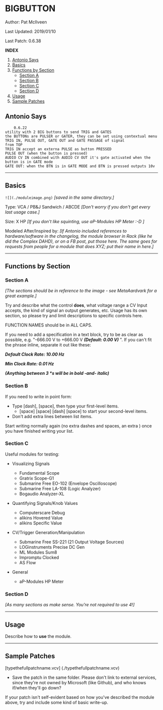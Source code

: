 # BIGBUTTON

Author: Pat McIlveen

Last Updated: 2019/01/10

Last Patch: 0.6.38

**INDEX** 

1. [Antonio Says](#antonio-says)
2. [Basics](#basics)
3. [Functions by Section](#functions-by-section)
   - [Section A](#section-a)
   - [Section B](#section-b)
   - [Section C](#section-c)
   - [Section D](#section-d)
4. [Usage](#usage)
5. [Sample Patches](#sample-patches)

## Antonio Says

```
	0.6.22
utility with 2 BIG buttons to send TRIG and GATES
the BUTTONs are PULSER or GATER, they can be set using contextual menu
TRIG IN, PULSE OUT, GATE OUT and GATE PASSAGE of signal
from TOP
TRIG IN accept an externa PULSE as button PRESSED
PULSE OUT (when the button is pressed)
AUDIO CV IN combined with AUDIO CV OUT it's gate activated when the button is in GATE mode
GATE OUT: when the BTN is in GATE MODE and BTN is pressed outputs 10v
```

---

## Basics

`![](./moduleimage.png)` *[saved in the same directory.]*

Type: VCA / PB&J Sandwich / ABCDE *[Don't worry if you don't get every last usage case.]*

Size: X HP *[If you don't like squinting, use aP-Modules HP Meter :-D ]*

Modeled After/Inspired by: *[If Antonio included references to hardware/software in the changelog, the module browser in Rack (like he did the Complex DAHD), or on a FB post, put those here. The same goes for requests from people for a module that does XYZ; put their name in here.]*

---

## Functions by Section

### Section A

*[The sections should be in reference to the image - see MetaAardvark for a great example.]*

Try and describe what the control **does**, what voltage range a CV Input accepts, the kind of signal an output generates, etc. Usage has its own section, so please try and limit descriptions to specific controls here.

FUNCTION NAMES should be in ALL CAPS.

If you need to add a specification in a text block, try to be as clear as possible, e.g. "-666.00 V to +666.00 V ***(Default: 0.00 V)*** ". If you can't fit the phrase inline, separate it out like these:

***Default Clock Rate: 10.00 Hz***

***Min Clock Rate: 0.01 Hz***

***(Anything between 3 \*s will be in bold -and- italic)***

### Section B

If you need to write in point form:
- Type [dash], [space], then type your first-level items.
  - [space] [space] [dash] [space] to start your second-level items.
- Don't add extra lines between list items.

Start writing normally again (no extra dashes and spaces, an extra ) once you have finished writing your list.

### Section C

Useful modules for testing:

- Visualizing Signals
  - Fundamental Scope
  - Gratrix Scope-G1
  - Submarine Free EO-102 (Envelope Oscilloscope)
  - Submarine Free LA-108 (Logic Analyzer)
  - Bogaudio Analyzer-XL

- Quantifying Signals/Knob Values
  - Computerscare Debug
  - alikins Hovered Value
  - alikins Specific Value
  
- CV/Trigger Generation/Manipulation
  - Submarine Free SS-221 (21 Output Voltage Sources)
  - LOGinstruments Precise DC Gen
  - ML Modules Sum8
  - Impromptu Clocked
  - AS Flow
  
- General
  - aP-Modules HP Meter

### Section D

*[As many sections as make sense. You're not required to use 4!]*

---

## Usage

Describe how to **use** the module. 

---

## Sample Patches

\[typethefullpatchname.vcv] \(\./typethefullpatchname.vcv) 

- Save the patch in the same folder. Please don't link to external services, since they're not owned by Microsoft (like Github), and who knows if/when they'll go down?

If your patch isn't self-evident based on how you've described the module above, try and include some kind of basic write-up.
